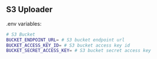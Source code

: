 ## S3 Uploader

.env variables:

```bash
# S3 Bucket
BUCKET_ENDPOINT_URL= # S3 bucket endpoint url
BUCKET_ACCESS_KEY_ID= # S3 bucket access key id
BUCKET_SECRET_ACCESS_KEY= # S3 bucket secret access key
```
